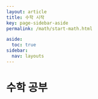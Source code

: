 ```yaml
---
layout: article
title: 수학 시작
key: page-sidebar-aside
permalink: /math/start-math.html

aside:
  toc: true
sidebar:
  nav: layouts
---
```


# 수학 공부